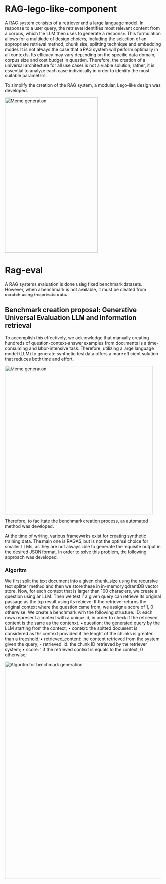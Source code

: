 # RAG-lego-like-component

A RAG system consists of a retriever and a large language model. In response to a user query, the retriever identifies most relevant content from a corpus, which the LLM then uses to generate a response. This formulation allows for a multitude of design choices, including the selection of an appropriate retrieval method, chunk size, splitting technique and embedding model. It is not always the case that a RAG system will perform optimally in all contexts. Its efficacy may vary depending on the specific data domain, corpus size and cost budget in question. Therefore, the creation of a universal architecture for all use cases is not a viable solution; rather, it is essential to analyze each case individually in order to identify the most suitable parameters.


To simplify the creation of the RAG system, a modular, Lego-like design was developed.

<img width="300" height="500" alt="Meme generation" src="https://github-production-user-asset-6210df.s3.amazonaws.com/96686091/395840772-040e9b02-1071-41d5-a724-4c2aa87b71eb.png?X-Amz-Algorithm=AWS4-HMAC-SHA256&X-Amz-Credential=AKIAVCODYLSA53PQK4ZA%2F20241215%2Fus-east-1%2Fs3%2Faws4_request&X-Amz-Date=20241215T094625Z&X-Amz-Expires=300&X-Amz-Signature=a209fcbe4ee1e70360844978f99a22cde42fe25978b931395f04329988a9ae84&X-Amz-SignedHeaders=host" />


# Rag-eval
A RAG systems evaluation is done using fixed benchmark datasets.
However, when a benchmark is not available, it must be created from scratch using the private data.

## Benchmark creation proposal: Generative Universal Evaluation LLM and Information retrieval
To accomplish this effectively, we acknowledge that manually creating hundreds of question-context-answer examples from documents is a time-consuming and labor-intensive task. Therefore, utilizing a large language model (LLM) to generate synthetic test data offers a more efficient solution that reduces both time and effort.

<img width="478" alt="Meme generation" src="https://github.com/user-attachments/assets/d8ba5947-29dd-411d-84b4-4d8579ed29d1" />

Therefore, to facilitate the benchmark creation process, an automated method was developed.

At the time of writing, various frameworks exist for creating synthetic training data. The main one is RAGAS, but is not the optimal choice for smaller LLMs, as they are not always able to generate the requisite output in the desired JSON format. 
In order to solve this problem, the following approach was developed.

### Algoritm 
We first split the text document into a given chunk_size using the recursive text splitter method and then we store these in in-memory qdrantDB vector store. Now, for each context that is larger than 100 characters, we create a question using an LLM. 
Then we test if a given query can retrieve its original passage as the top result using its retrieve: If the retriever returns the original context where the question came from, we assign a score of 1, 0 otherwise. 
We create a benchmark with the following structure: 
ID: each rows represent a context with a unique id, in order to check if the retrieved content is the same as the contenxt.
• question: the generated query by the LLM starting from the context;
• context: the spitted document is considered as the context provided
if the lenght of the chunks is greater than a treeshold;
• retrieved_content: the content retrieved from the system given the query;
• retrieved_id: the chunk ID retrieved by the retriever system;
• score: 1 if the retrieved context is equals to the context, 0 otherwise;

<img width="700" alt="Algoritm for benchmark generation" src="https://github.com/user-attachments/assets/40e70155-04f4-43fa-845f-a35168a67406" />

